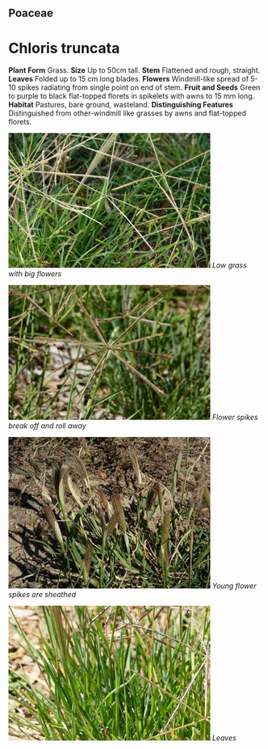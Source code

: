 ## Poaceae
# Chloris truncata
 **Plant Form** Grass. **Size** Up to 50cm tall. **Stem** Flattened and rough, straight. **Leaves** Folded up to 15 cm long blades. **Flowers** Windmill-like spread of 5-10 spikes radiating from single point on end of stem. **Fruit and Seeds** Green to purple to black flat-topped florets in spikelets with awns to 15 mm long. **Habitat** Pastures, bare ground, wasteland. **Distinguishing Features** Distinguished from other-windmill like grasses by awns and flat-topped florets.


![Low grass with big flowers](9094_P6890365.jpg)
 *Low grass with big flowers* 

![Flower spikes break off and roll away](9029_P6890276.jpg)
 *Flower spikes break off and roll away* 

![Young flower spikes are sheathed](3740_P4280201.jpg)
 *Young flower spikes are sheathed* 

![Leaves](9043_P6890291.jpg)
 *Leaves* 

